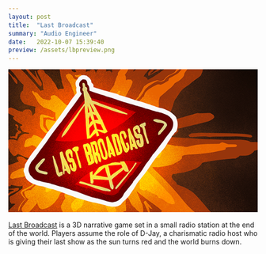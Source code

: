 ```yaml
---
layout: post
title:  "Last Broadcast"
summary: "Audio Engineer"
date:   2022-10-07 15:39:40
preview: /assets/lbpreview.png
---
```


![LB](/assets/lb.png)

[Last Broadcast](https://store.steampowered.com/app/2508870/Last_Broadcast/) is a 3D narrative game set in a small radio station at the end of the world. Players assume the role of D-Jay, a charismatic radio host who is giving their last show as the sun turns red and the world burns down.


